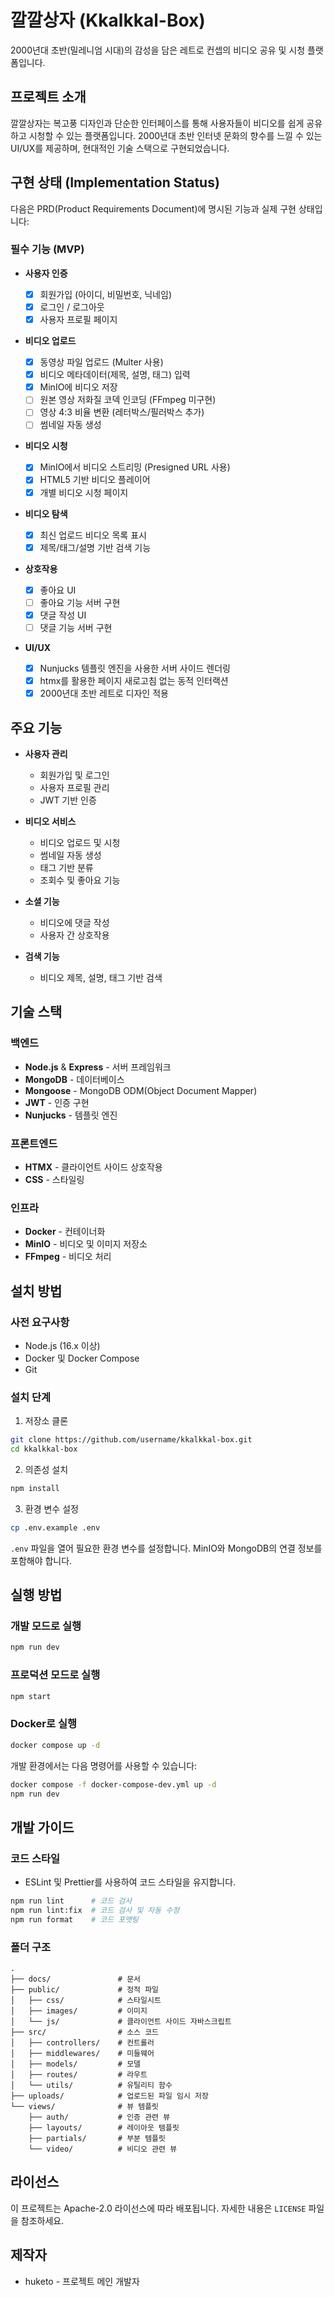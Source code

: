 # 깔깔상자 (Kkalkkal-Box)

2000년대 초반(밀레니엄 시대)의 감성을 담은 레트로 컨셉의 비디오 공유 및 시청 플랫폼입니다.

## 프로젝트 소개

깔깔상자는 복고풍 디자인과 단순한 인터페이스를 통해 사용자들이 비디오를 쉽게 공유하고 시청할 수 있는 플랫폼입니다. 2000년대 초반 인터넷 문화의 향수를 느낄 수 있는 UI/UX를 제공하며, 현대적인 기술 스택으로 구현되었습니다.

## 구현 상태 (Implementation Status)

다음은 PRD(Product Requirements Document)에 명시된 기능과 실제 구현 상태입니다:

### 필수 기능 (MVP)

- **사용자 인증**

  - [x] 회원가입 (아이디, 비밀번호, 닉네임)
  - [x] 로그인 / 로그아웃
  - [x] 사용자 프로필 페이지

- **비디오 업로드**

  - [x] 동영상 파일 업로드 (Multer 사용)
  - [x] 비디오 메타데이터(제목, 설명, 태그) 입력
  - [x] MinIO에 비디오 저장
  - [ ] 원본 영상 저화질 코덱 인코딩 (FFmpeg 미구현)
  - [ ] 영상 4:3 비율 변환 (레터박스/필러박스 추가)
  - [ ] 썸네일 자동 생성

- **비디오 시청**

  - [x] MinIO에서 비디오 스트리밍 (Presigned URL 사용)
  - [x] HTML5 기반 비디오 플레이어
  - [x] 개별 비디오 시청 페이지

- **비디오 탐색**

  - [x] 최신 업로드 비디오 목록 표시
  - [x] 제목/태그/설명 기반 검색 기능

- **상호작용**

  - [x] 좋아요 UI
  - [ ] 좋아요 기능 서버 구현
  - [x] 댓글 작성 UI
  - [ ] 댓글 기능 서버 구현

- **UI/UX**
  - [x] Nunjucks 템플릿 엔진을 사용한 서버 사이드 렌더링
  - [x] htmx를 활용한 페이지 새로고침 없는 동적 인터랙션
  - [x] 2000년대 초반 레트로 디자인 적용

## 주요 기능

- **사용자 관리**

  - 회원가입 및 로그인
  - 사용자 프로필 관리
  - JWT 기반 인증

- **비디오 서비스**

  - 비디오 업로드 및 시청
  - 썸네일 자동 생성
  - 태그 기반 분류
  - 조회수 및 좋아요 기능

- **소셜 기능**

  - 비디오에 댓글 작성
  - 사용자 간 상호작용

- **검색 기능**
  - 비디오 제목, 설명, 태그 기반 검색

## 기술 스택

### 백엔드

- **Node.js** & **Express** - 서버 프레임워크
- **MongoDB** - 데이터베이스
- **Mongoose** - MongoDB ODM(Object Document Mapper)
- **JWT** - 인증 구현
- **Nunjucks** - 템플릿 엔진

### 프론트엔드

- **HTMX** - 클라이언트 사이드 상호작용
- **CSS** - 스타일링

### 인프라

- **Docker** - 컨테이너화
- **MinIO** - 비디오 및 이미지 저장소
- **FFmpeg** - 비디오 처리

## 설치 방법

### 사전 요구사항

- Node.js (16.x 이상)
- Docker 및 Docker Compose
- Git

### 설치 단계

1. 저장소 클론

```bash
git clone https://github.com/username/kkalkkal-box.git
cd kkalkkal-box
```

2. 의존성 설치

```bash
npm install
```

3. 환경 변수 설정

```bash
cp .env.example .env
```

`.env` 파일을 열어 필요한 환경 변수를 설정합니다. MinIO와 MongoDB의 연결 정보를 포함해야 합니다.

## 실행 방법

### 개발 모드로 실행

```bash
npm run dev
```

### 프로덕션 모드로 실행

```bash
npm start
```

### Docker로 실행

```bash
docker compose up -d
```

개발 환경에서는 다음 명령어를 사용할 수 있습니다:

```bash
docker compose -f docker-compose-dev.yml up -d
npm run dev
```

## 개발 가이드

### 코드 스타일

- ESLint 및 Prettier를 사용하여 코드 스타일을 유지합니다.

```bash
npm run lint      # 코드 검사
npm run lint:fix  # 코드 검사 및 자동 수정
npm run format    # 코드 포맷팅
```

### 폴더 구조

```
.
├── docs/               # 문서
├── public/             # 정적 파일
│   ├── css/            # 스타일시트
│   ├── images/         # 이미지
│   └── js/             # 클라이언트 사이드 자바스크립트
├── src/                # 소스 코드
│   ├── controllers/    # 컨트롤러
│   ├── middlewares/    # 미들웨어
│   ├── models/         # 모델
│   ├── routes/         # 라우트
│   └── utils/          # 유틸리티 함수
├── uploads/            # 업로드된 파일 임시 저장
└── views/              # 뷰 템플릿
    ├── auth/           # 인증 관련 뷰
    ├── layouts/        # 레이아웃 템플릿
    ├── partials/       # 부분 템플릿
    └── video/          # 비디오 관련 뷰
```

## 라이선스

이 프로젝트는 Apache-2.0 라이선스에 따라 배포됩니다. 자세한 내용은 `LICENSE` 파일을 참조하세요.

## 제작자

- huketo - 프로젝트 메인 개발자
